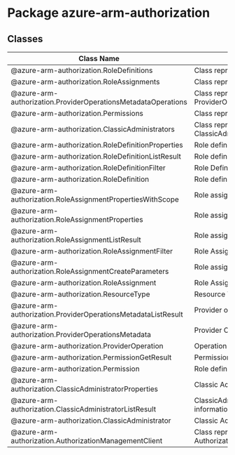 # Package azure-arm-authorization
## Classes
| Class Name | Description |
|---|---|
| @azure-arm-authorization.RoleDefinitions |Class representing a RoleDefinitions.|
| @azure-arm-authorization.RoleAssignments |Class representing a RoleAssignments.|
| @azure-arm-authorization.ProviderOperationsMetadataOperations |Class representing a ProviderOperationsMetadataOperations.|
| @azure-arm-authorization.Permissions |Class representing a Permissions.|
| @azure-arm-authorization.ClassicAdministrators |Class representing a ClassicAdministrators.|
| @azure-arm-authorization.RoleDefinitionProperties |Role definition properties.|
| @azure-arm-authorization.RoleDefinitionListResult |Role definition list operation result.|
| @azure-arm-authorization.RoleDefinitionFilter |Role Definitions filter|
| @azure-arm-authorization.RoleDefinition |Role definition.|
| @azure-arm-authorization.RoleAssignmentPropertiesWithScope |Role assignment properties with scope.|
| @azure-arm-authorization.RoleAssignmentProperties |Role assignment properties.|
| @azure-arm-authorization.RoleAssignmentListResult |Role assignment list operation result.|
| @azure-arm-authorization.RoleAssignmentFilter |Role Assignments filter|
| @azure-arm-authorization.RoleAssignmentCreateParameters |Role assignment create parameters.|
| @azure-arm-authorization.RoleAssignment |Role Assignments|
| @azure-arm-authorization.ResourceType |Resource Type|
| @azure-arm-authorization.ProviderOperationsMetadataListResult |Provider operations metadata list|
| @azure-arm-authorization.ProviderOperationsMetadata |Provider Operations metadata|
| @azure-arm-authorization.ProviderOperation |Operation|
| @azure-arm-authorization.PermissionGetResult |Permissions information.|
| @azure-arm-authorization.Permission |Role definition permissions.|
| @azure-arm-authorization.ClassicAdministratorProperties |Classic Administrator properties.|
| @azure-arm-authorization.ClassicAdministratorListResult |ClassicAdministrator list result information.|
| @azure-arm-authorization.ClassicAdministrator |Classic Administrators|
| @azure-arm-authorization.AuthorizationManagementClient |Class representing a AuthorizationManagementClient.|
